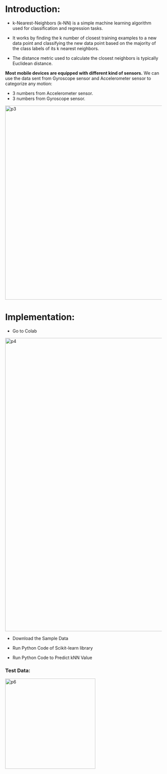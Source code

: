 # Introduction:
- k-Nearest-Neighbors (k-NN) is a simple machine learning algorithm used for classification and regression tasks. 

- It works by finding the k number of closest training examples to a new data point and classifying the new data point based on the majority of the class labels of its k nearest neighbors.

- The distance metric used to calculate the closest neighbors is typically Euclidean distance.

**Most mobile devices are equipped with different kind of sensors.**
We can use the data sent from Gyroscope sensor and Accelerometer sensor to categorize any motion:
- 3 numbers from Accelerometer sensor.
- 3 numbers from Gyroscope sensor.

<img width="624" alt="p3" src="https://user-images.githubusercontent.com/23255126/216855780-f276e2a4-64ff-4b75-a57d-bcb17a026bc4.png">


# Implementation:

- Go to Colab 



<img width="943" alt="p4" src="https://user-images.githubusercontent.com/23255126/216856248-9296e8d7-181b-4b98-ad8e-fe475f7cb6b0.png">


- Download the Sample Data

- Run Python Code of Scikit-learn library

- Run Python Code to Predict  kNN Value

### Test Data: 


<img width="290" alt="p6" src="https://user-images.githubusercontent.com/23255126/216856068-e67082ee-2448-4860-953f-0f679c56ac2f.png">




 


